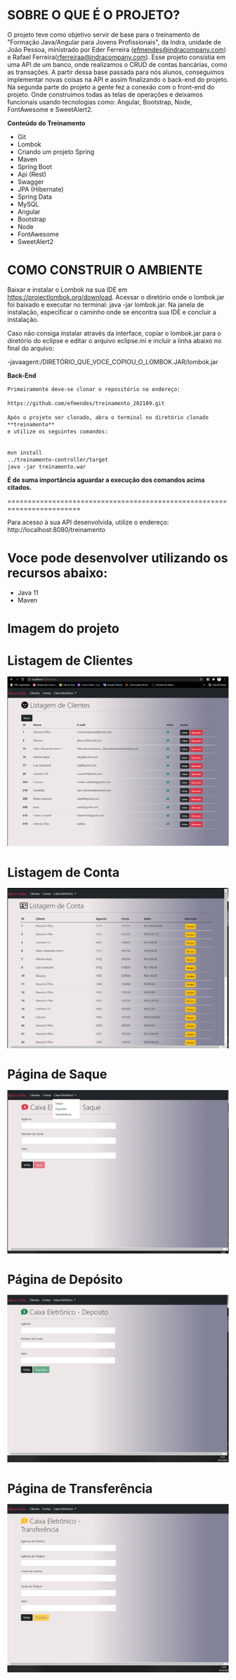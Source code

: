**SOBRE O QUE É O PROJETO?**
========================================================================
O projeto teve como objetivo servir de base para o treinamento de "Formação Java/Angular para Jovens Profissionais", da Indra, unidade de João Pessoa, ministrado por Eder Ferreira (efmendes@indracompany.com) e Rafael Ferreira(rferreiraa@indracompany.com).  Esse projeto consistia em uma API de um banco, onde realizamos o CRUD  de contas bancárias, como as transações.  A partir dessa base passada para nós alunos, conseguimos implementar novas coisas na API e assim finalizando o back-end do projeto. Na segunda parte do projeto a gente fez a conexão com o front-end do projeto. Onde construimos todas as telas de operações e deixamos funcionais usando tecnologias como: Angular, Bootstrap, Node, FontAwesome e SweetAlert2.


**Conteúdo do Treinamento**

- Git
- Lombok 
- Criando um projeto Spring 
- Maven 
- Spring Boot 
- Api (Rest)
- Swagger 
- JPA (Hibernate) 
- Spring Data 
- MySQL
- Angular
- Bootstrap
- Node
- FontAwesome
- SweetAlert2


**COMO CONSTRUIR O AMBIENTE**
========================================================================

Baixar e instalar o Lombok na sua IDE em https://projectlombok.org/download.
Acessar o diretório onde o lombok.jar foi baixado e executar no terminal: java -jar lombok.jar.
Na janela de instalação, especificar o caminho onde se encontra sua IDE e concluir a instalação.

Caso não consiga instalar através da interface, copiar o lombok.jar para o diretório do eclipse e editar o arquivo eclipse.ini e incluir a linha abaixo no final do arquivo:

-javaagent:/DIRETÓRIO_QUE_VOCE_COPIOU_O_LOMBOK.JAR/lombok.jar

**Back-End**

	Primeiramente deve-se clonar o repositório no endereço:

	https://github.com/efmendes/treinamento_202109.git

	Após o projeto ser clonado, abra o terminal no diretório clonado **treinamento**
	e utilize os seguintes comandos:


	mvn install
	../treinamento-controller/target
	java -jar treinamento.war


**É de suma importância aguardar a execução dos comandos acima citados.**

========================================================================


Para acesso à sua API desenvolvida, utilize o endereço: http://localhost:8080/treinamento




Voce pode desenvolver utilizando os recursos abaixo:
========================================================================
- Java 11
- Maven

Imagem do projeto
========================================================================



# Listagem de Clientes

![web](https://github.com/Dennis-Eduardo/TreinamentoIndra/blob/main/imagens/L.%20clientes.png)



# Listagem de Conta



![web](https://github.com/Dennis-Eduardo/TreinamentoIndra/blob/main/imagens/L.contas.png)



# Página de Saque

![web](https://github.com/Dennis-Eduardo/TreinamentoIndra/blob/main/imagens/saque.png)





# Página de Depósito

![web](https://github.com/Dennis-Eduardo/TreinamentoIndra/blob/main/imagens/deposito.png)



# Página de Transferência

![web](https://github.com/Dennis-Eduardo/TreinamentoIndra/blob/main/imagens/transferencia.png)

